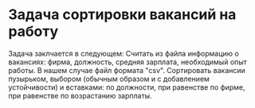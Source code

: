# Задача сортировки вакансий на работу

Задача заклчается в следующем:
Считать из файла информацию о вакансиях: фирма, должность, средняя зарплата, необходимый опыт работы. 
В нашем случае файл формата "csv".
Сортировать вакансии пузырьком, выбором (обычным образом и с добавлением устойчивости) 
и вставками: по должности, при равенстве по фирме, при равенстве по возрастанию зарплаты.
